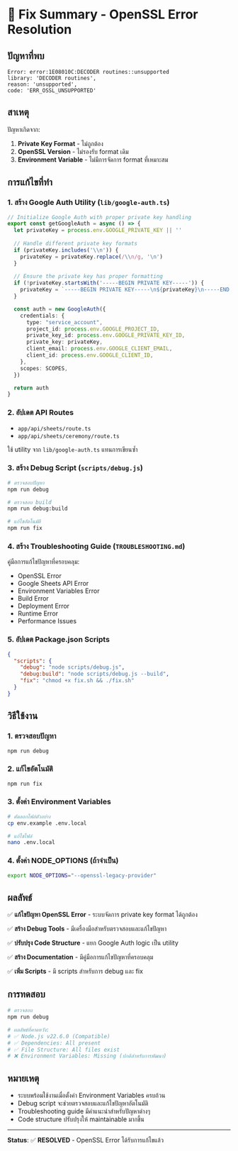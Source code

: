 # 🔧 Fix Summary - OpenSSL Error Resolution

## ปัญหาที่พบ

```
Error: error:1E08010C:DECODER routines::unsupported
library: 'DECODER routines',
reason: 'unsupported',
code: 'ERR_OSSL_UNSUPPORTED'
```

## สาเหตุ

ปัญหาเกิดจาก:
1. **Private Key Format** - ไม่ถูกต้อง
2. **OpenSSL Version** - ไม่รองรับ format เดิม
3. **Environment Variable** - ไม่มีการจัดการ format ที่เหมาะสม

## การแก้ไขที่ทำ

### 1. สร้าง Google Auth Utility (`lib/google-auth.ts`)

```typescript
// Initialize Google Auth with proper private key handling
export const getGoogleAuth = async () => {
  let privateKey = process.env.GOOGLE_PRIVATE_KEY || ''
  
  // Handle different private key formats
  if (privateKey.includes('\\n')) {
    privateKey = privateKey.replace(/\\n/g, '\n')
  }
  
  // Ensure the private key has proper formatting
  if (!privateKey.startsWith('-----BEGIN PRIVATE KEY-----')) {
    privateKey = `-----BEGIN PRIVATE KEY-----\n${privateKey}\n-----END PRIVATE KEY-----`
  }

  const auth = new GoogleAuth({
    credentials: {
      type: "service_account",
      project_id: process.env.GOOGLE_PROJECT_ID,
      private_key_id: process.env.GOOGLE_PRIVATE_KEY_ID,
      private_key: privateKey,
      client_email: process.env.GOOGLE_CLIENT_EMAIL,
      client_id: process.env.GOOGLE_CLIENT_ID,
    },
    scopes: SCOPES,
  })

  return auth
}
```

### 2. อัปเดต API Routes

- `app/api/sheets/route.ts`
- `app/api/sheets/ceremony/route.ts`

ใช้ utility จาก `lib/google-auth.ts` แทนการเขียนซ้ำ

### 3. สร้าง Debug Script (`scripts/debug.js`)

```bash
# ตรวจสอบปัญหา
npm run debug

# ตรวจสอบ build
npm run debug:build

# แก้ไขอัตโนมัติ
npm run fix
```

### 4. สร้าง Troubleshooting Guide (`TROUBLESHOOTING.md`)

คู่มือการแก้ไขปัญหาที่ครอบคลุม:
- OpenSSL Error
- Google Sheets API Error
- Environment Variables Error
- Build Error
- Deployment Error
- Runtime Error
- Performance Issues

### 5. อัปเดต Package.json Scripts

```json
{
  "scripts": {
    "debug": "node scripts/debug.js",
    "debug:build": "node scripts/debug.js --build",
    "fix": "chmod +x fix.sh && ./fix.sh"
  }
}
```

## วิธีใช้งาน

### 1. ตรวจสอบปัญหา

```bash
npm run debug
```

### 2. แก้ไขอัตโนมัติ

```bash
npm run fix
```

### 3. ตั้งค่า Environment Variables

```bash
# คัดลอกไฟล์ตัวอย่าง
cp env.example .env.local

# แก้ไขไฟล์
nano .env.local
```

### 4. ตั้งค่า NODE_OPTIONS (ถ้าจำเป็น)

```bash
export NODE_OPTIONS="--openssl-legacy-provider"
```

## ผลลัพธ์

✅ **แก้ไขปัญหา OpenSSL Error** - ระบบจัดการ private key format ได้ถูกต้อง

✅ **สร้าง Debug Tools** - มีเครื่องมือสำหรับตรวจสอบและแก้ไขปัญหา

✅ **ปรับปรุง Code Structure** - แยก Google Auth logic เป็น utility

✅ **สร้าง Documentation** - มีคู่มือการแก้ไขปัญหาที่ครอบคลุม

✅ **เพิ่ม Scripts** - มี scripts สำหรับการ debug และ fix

## การทดสอบ

```bash
# ตรวจสอบ
npm run debug

# ผลลัพธ์ที่คาดหวัง:
# ✅ Node.js v22.6.0 (Compatible)
# ✅ Dependencies: All present
# ✅ File Structure: All files exist
# ❌ Environment Variables: Missing (ปกติสำหรับการพัฒนา)
```

## หมายเหตุ

- ระบบพร้อมใช้งานเมื่อตั้งค่า Environment Variables ครบถ้วน
- Debug script จะช่วยตรวจสอบและแก้ไขปัญหาอัตโนมัติ
- Troubleshooting guide มีคำแนะนำสำหรับปัญหาต่างๆ
- Code structure ปรับปรุงให้ maintainable มากขึ้น

---

**Status**: ✅ **RESOLVED** - OpenSSL Error ได้รับการแก้ไขแล้ว 